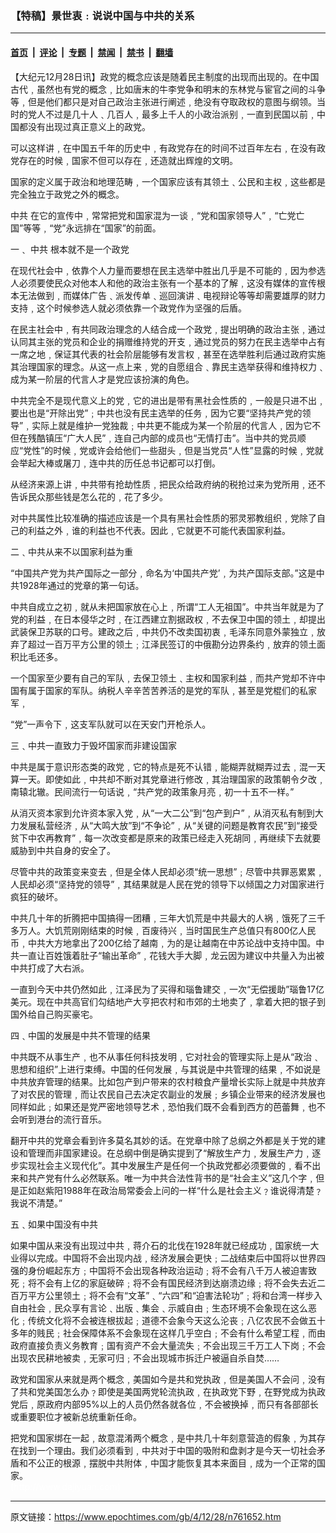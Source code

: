 ### 【特稿】景世衷﹕说说中国与中共的关系

---

#### [首页](../../../..?n761652) &nbsp;|&nbsp; [评论](../../../../../epoch-comment?n761652) &nbsp;|&nbsp; [专题](../../../../../epoch-special?n761652) &nbsp;|&nbsp; [禁闻](../../../../../epoch-news?n761652) &nbsp;|&nbsp; [禁书](../../../../../books?n761652) &nbsp;|&nbsp; [翻墙](https://github.com/gfw-breaker/nogfw/blob/master/README.md?n761652)


<div class="post_content" id="artbody" itemprop="articleBody">
 <!-- article content begin -->
 <p>
  【大纪元12月28日讯】政党的概念应该是随着民主制度的出现而出现的。在中国古代﹐虽然也有党的概念﹐比如唐末的牛李党争和明末的东林党与宦官之间的斗争等﹐但是他们都只是对自己政治主张进行阐述﹐绝没有夺取政权的意图与纲领。当时的党人不过是几十人﹑几百人﹐最多上千人的小政治派别﹐一直到民国以前﹐中国都没有出现过真正意义上的政党。
 </p>
 <p>
  可以这样讲﹐在中国五千年的历史中﹐有政党存在的时间不过百年左右﹐在没有政党存在的时候﹐国家不但可以存在﹐还造就出辉煌的文明。
 </p>
 <p>
  国家的定义属于政治和地理范畴﹐一个国家应该有其领土﹑公民和主权﹐这些都是完全独立于政党之外的概念。
 </p>
 <p>
  <ok href="https://www.epochtimes.com/gb/tag/%E4%B8%AD%E5%85%B1.html">
   中共
  </ok>
  在它的宣传中﹐常常把党和国家混为一谈﹐“党和国家领导人”﹐“亡党亡国”等等﹐“党”永远排在“国家”的前面。
 </p>
 <p>
  一﹑
  <ok href="https://www.epochtimes.com/gb/tag/%E4%B8%AD%E5%85%B1.html">
   中共
  </ok>
  根本就不是一个政党
 </p>
 <p>
  在现代社会中﹐依靠个人力量而要想在民主选举中胜出几乎是不可能的﹐因为参选人必须要使民众对他本人和他的政治主张有一个基本的了解﹐这没有媒体的宣传根本无法做到﹐而媒体广告﹑派发传单﹑巡回演讲﹑电视辩论等等却需要雄厚的财力支持﹐这个时候参选人就必须依靠一个政党作为坚强的后盾。
 </p>
 <p>
  在民主社会中﹐有共同政治理念的人结合成一个政党﹐提出明确的政治主张﹐通过认同其主张的党员和企业的捐赠维持党的开支﹐通过党员的努力在民主选举中占有一席之地﹐保证其代表的社会阶层能够有发言权﹐甚至在选举胜利后通过政府实施其治理国家的理念。从这一点上来﹐党的自愿组合﹑靠民主选举获得和维持权力﹑成为某一阶层的代言人才是党应该扮演的角色。
 </p>
 <p>
  中共完全不是现代意义上的党﹐它的进出是带有黑社会性质的﹐一般是只进不出﹐要出也是“开除出党”﹔中共也没有民主选举的任务﹐因为它要“坚持共产党的领导”﹐实际上就是维护一党独裁﹔中共更不能成为某一个阶层的代言人﹐因为它不但在残酷镇压“广大人民”﹐连自己内部的成员也“无情打击”。当中共的党员顺应“党性”的时候﹐党或许会给他们一些甜头﹐但是当党员“人性”显露的时候﹐党就会举起大棒或屠刀﹐连中共的历任总书记都可以打倒。
 </p>
 <p>
  从经济来源上讲﹐中共带有抢劫性质﹐把民众给政府纳的税抢过来为党所用﹐还不告诉民众那些钱是怎么花的﹐花了多少。
 </p>
 <p>
  对中共属性比较准确的描述应该是一个具有黑社会性质的邪灵邪教组织﹐党除了自己的利益之外﹐谁的利益也不代表。因此﹐它就更不可能代表国家利益。
 </p>
 <p>
  二﹑中共从来不以国家利益为重
 </p>
 <p>
  “中国共产党为共产国际之一部分﹐命名为‘中国共产党’﹐为共产国际支部。”这是中共1928年通过的党章的第一句话。
 </p>
 <p>
  中共自成立之初﹐就从未把国家放在心上﹐所谓“工人无祖国”。中共当年就是为了党的利益﹐在日本侵华之时﹐在江西建立割据政权﹐不去保卫中国的领土﹐却提出武装保卫苏联的口号。建政之后﹐中共仍不改卖国初衷﹐毛泽东同意外蒙独立﹐放弃了超过一百万平方公里的领土﹔江泽民签订的中俄勘分边界条约﹐放弃的领土面积比毛还多。
 </p>
 <p>
  一个国家至少要有自己的军队﹐去保卫领土﹑主权和国家利益﹐而共产党却不许中国有属于国家的军队。纳税人辛辛苦苦养活的是党的军队﹐甚至是党棍们的私家军﹐
 </p>
 <p>
  “党”一声令下﹐这支军队就可以在天安门开枪杀人。
 </p>
 <p>
  三﹑中共一直致力于毁坏国家而非建设国家
 </p>
 <p>
  中共是属于意识形态类的政党﹐它的特点是死不认错﹐能糊弄就糊弄过去﹐混一天算一天。即使如此﹐中共却不断对其党章进行修改﹐其治理国家的政策朝令夕改﹐南辕北辙。民间流行一句话说﹐“共产党的政策象月亮﹐初一十五不一样。”
 </p>
 <p>
  从消灭资本家到允许资本家入党﹐从“一大二公”到“包产到户”﹐从消灭私有制到大力发展私营经济﹐从“大鸣大放”到“不争论”﹐从“关键的问题是教育农民”到“接受贫下中农再教育”﹐每一次改变都是原来的政策已经走入死胡同﹐再继续下去就要威胁到中共自身的安全了。
 </p>
 <p>
  尽管中共的政策变来变去﹐但是全体人民却必须“统一思想”﹔尽管中共罪恶累累﹐人民却必须“坚持党的领导”﹐其结果就是人民在党的领导下以倾国之力对国家进行疯狂的破坏。
 </p>
 <p>
  中共几十年的折腾把中国搞得一团糟﹐三年大饥荒是中共最大的人祸﹐饿死了三千多万人。大饥荒刚刚结束的时候﹐百废待兴﹐当时国民生产总值只有800亿人民币﹐中共大方地拿出了200亿给了越南﹐为的是让越南在中苏论战中支持中国。中共一直让百姓饿着肚子“输出革命”﹐花钱大手大脚﹐龙云因为建议中共量入为出被中共打成了大右派。
 </p>
 <p>
  一直到今天中共仍然如此﹐江泽民为了买得和瑙鲁建交﹐一次“无偿援助”瑙鲁17亿美元。现在中共高官们勾结地产大亨把农村和市郊的土地卖了﹐拿着大把的银子到国外给自己购买豪宅。
 </p>
 <p>
  四﹑中国的发展是中共不管理的结果
 </p>
 <p>
  中共既不从事生产﹐也不从事任何科技发明﹐它对社会的管理实际上是从“政治﹑思想和组织”上进行束缚。中国的任何发展﹐与其说是中共管理的结果﹐不如说是中共放弃管理的结果。比如包产到户带来的农村粮食产量增长实际上就是中共放弃了对农民的管理﹐而让农民自己去决定农副业的发展﹔乡镇企业带来的经济发展也同样如此﹔如果还是党严密地领导艺术﹐恐怕我们既不会看到西方的芭蕾舞﹐也不会听到港台的流行音乐。
 </p>
 <p>
  翻开中共的党章会看到许多莫名其妙的话。在党章中除了总纲之外都是关于党的建设和管理而非国家建设。在总纲中倒是确实提到了“解放生产力﹐发展生产力﹐逐步实现社会主义现代化”。其中发展生产是任何一个执政党都必须要做的﹐看不出来和共产党有什么必然联系。唯一为中共合法性背书的是“社会主义”这几个字﹐但是正如赵紫阳1988年在政治局常委会上问的一样“什么是社会主义﹖谁说得清楚﹖我说不清楚。”
 </p>
 <p>
  五﹑如果中国没有中共
 </p>
 <p>
  如果中国从来没有出现过中共﹐蒋介石的北伐在1928年就已经成功﹐国家统一大业得以完成。中国将不会出现内战﹐经济发展会更快﹔二战结束后中国将以世界四强的身份崛起东方﹔中国将不会出现各种政治运动﹔将不会有八千万人被迫害致死﹔将不会有上亿的家庭破碎﹔将不会有国民经济到达崩溃边缘﹔将不会失去近二百万平方公里领土﹔将不会有“文革”﹑“六四”和“迫害法轮功”﹔将和台湾一样步入自由社会﹐民众享有言论﹑出版﹑集会﹑示威自由﹔生态环境不会象现在这么恶化﹔传统文化将不会被连根拔起﹔道德不会象今天这么沦丧﹔八亿农民不会做五十多年的贱民﹔社会保障体系不会象现在这样几乎空白﹔不会有什么希望工程﹐而由政府直接负责义务教育﹔国有资产不会大量流失﹔不会出现三千万工人下岗﹔不会出现农民耕地被卖﹐无家可归﹔不会出现城市拆迁户被逼自杀自焚……
 </p>
 <p>
  政党和国家从来就是两个概念﹐美国如今是共和党执政﹐但是美国人不会问﹐没有了共和党美国怎么办﹖即使是美国两党轮流执政﹐在执政党下野﹐在野党成为执政党后﹐原政府内部95%以上的人员仍然各就各位﹐不会被换掉﹐而只有各部部长或重要职位才被新总统重新任命。
 </p>
 <p>
  把党和国家绑在一起﹐故意混淆两个概念﹐是中共几十年刻意营造的假象﹐为其存在找到一个理由。我们必须看到﹐中共对于中国的吸附和盘剥才是今天一切社会矛盾和不公正的根源﹐摆脱中共附体﹐中国才能恢复其本来面目﹐成为一个正常的国家。
  <br/>
  <font color="#ffffff">
   (http://www.dajiyuan.com)
  </font>
 </p>
 <!-- article content end -->
 <div id="below_article_ad">
 </div>
</div>


---

原文链接：https://www.epochtimes.com/gb/4/12/28/n761652.htm